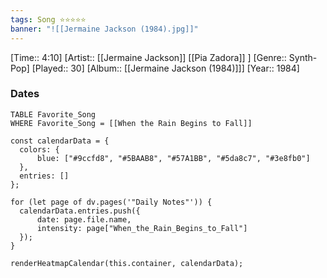 ```yaml
---
tags: Song ⭐⭐⭐⭐⭐ 
banner: "![[Jermaine Jackson (1984).jpg]]"
---
```

[Time:: 4:10]
[Artist:: [[Jermaine Jackson]] [[Pia Zadora]] ]
[Genre:: Synth-Pop]
[Played:: 30]
[Album:: [[Jermaine Jackson (1984)]]]
[Year:: 1984]
### Dates
````dataview
TABLE Favorite_Song
WHERE Favorite_Song = [[When the Rain Begins to Fall]]
````
  ```dataviewjs
const calendarData = { 
	colors: { 
		blue: ["#9ccfd8", "#5BAAB8", "#57A1BB", "#5da8c7", "#3e8fb0"] 
	}, 
	entries: [] 
}; 

for (let page of dv.pages('"Daily Notes"')) { 
	calendarData.entries.push({ 
		date: page.file.name, 
		intensity: page["When_the_Rain_Begins_to_Fall"]
	}); 
} 

renderHeatmapCalendar(this.container, calendarData);
```
